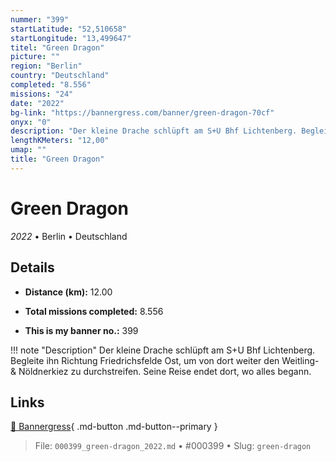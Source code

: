 ```yaml
---
nummer: "399"
startLatitude: "52,510658"
startLongitude: "13,499647"
titel: "Green Dragon"
picture: ""
region: "Berlin"
country: "Deutschland"
completed: "8.556"
missions: "24"
date: "2022"
bg-link: "https://bannergress.com/banner/green-dragon-70cf"
onyx: "0"
description: "Der kleine Drache schlüpft am S+U Bhf Lichtenberg. Begleite ihn Richtung Friedrichsfelde Ost, um von dort weiter den Weitling- & Nöldnerkiez zu durchstreifen. Seine Reise endet dort, wo alles begann."
lengthKMeters: "12,00"
umap: ""
title: "Green Dragon"
---
```

# Green Dragon

*2022* • Berlin • Deutschland



## Details
- **Distance (km):** 12.00

- **Total missions completed:** 8.556
- **This is my banner no.:** 399


!!! note "Description"
    Der kleine Drache schlüpft am S+U Bhf Lichtenberg. Begleite ihn Richtung Friedrichsfelde Ost, um von dort weiter den Weitling- & Nöldnerkiez zu durchstreifen. Seine Reise endet dort, wo alles begann.



## Links
[🔗 Bannergress](https://bannergress.com/banner/green-dragon-70cf){ .md-button .md-button--primary }



> File: `000399_green-dragon_2022.md` • #000399 • Slug: `green-dragon`
